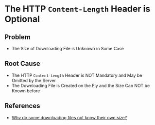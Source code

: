 # The HTTP `Content-Length` Header is Optional

## Problem
* The Size of Downloading File is Unknown in Some Case

## Root Cause
* The HTTP `Content-Length` Header is NOT Mandatory and May be Omitted by the Server
* The Downloading File is Created on the Fly and the Size Can NOT be Known before

## References
* [Why do some downloading files not know their own size?](https://superuser.com/questions/617327/why-do-some-downloading-files-not-know-their-own-size)
